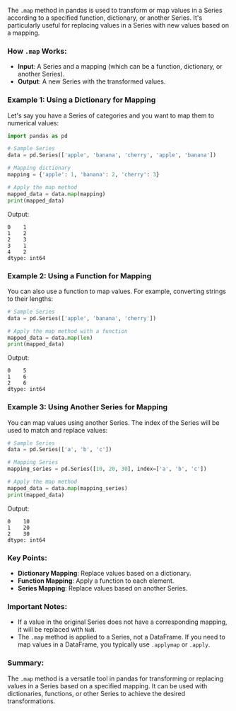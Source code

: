 The `.map` method in pandas is used to transform or map values in a Series according to a specified function, dictionary, or another Series. It's particularly useful for replacing values in a Series with new values based on a mapping.

### How `.map` Works:
- **Input**: A Series and a mapping (which can be a function, dictionary, or another Series).
- **Output**: A new Series with the transformed values.

### Example 1: Using a Dictionary for Mapping
Let's say you have a Series of categories and you want to map them to numerical values:

```python
import pandas as pd

# Sample Series
data = pd.Series(['apple', 'banana', 'cherry', 'apple', 'banana'])

# Mapping dictionary
mapping = {'apple': 1, 'banana': 2, 'cherry': 3}

# Apply the map method
mapped_data = data.map(mapping)
print(mapped_data)
```

Output:
```
0    1
1    2
2    3
3    1
4    2
dtype: int64
```

### Example 2: Using a Function for Mapping
You can also use a function to map values. For example, converting strings to their lengths:

```python
# Sample Series
data = pd.Series(['apple', 'banana', 'cherry'])

# Apply the map method with a function
mapped_data = data.map(len)
print(mapped_data)
```

Output:
```
0    5
1    6
2    6
dtype: int64
```

### Example 3: Using Another Series for Mapping
You can map values using another Series. The index of the Series will be used to match and replace values:

```python
# Sample Series
data = pd.Series(['a', 'b', 'c'])

# Mapping Series
mapping_series = pd.Series([10, 20, 30], index=['a', 'b', 'c'])

# Apply the map method
mapped_data = data.map(mapping_series)
print(mapped_data)
```

Output:
```
0    10
1    20
2    30
dtype: int64
```

### Key Points:
- **Dictionary Mapping**: Replace values based on a dictionary.
- **Function Mapping**: Apply a function to each element.
- **Series Mapping**: Replace values based on another Series.

### Important Notes:
- If a value in the original Series does not have a corresponding mapping, it will be replaced with `NaN`.
- The `.map` method is applied to a Series, not a DataFrame. If you need to map values in a DataFrame, you typically use `.applymap` or `.apply`.

### Summary:
The `.map` method is a versatile tool in pandas for transforming or replacing values in a Series based on a specified mapping. It can be used with dictionaries, functions, or other Series to achieve the desired transformations.
